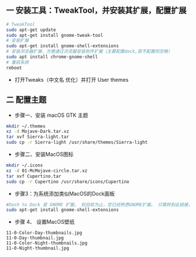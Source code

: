 ## 一 安装工具：TweakTool，并安装其扩展，配置扩展

```bash
# TweakTool
sudo apt-get update
sudo apt-get install gnome-tweak-tool
# 安装扩展
sudo apt-get install gnome-shell-extensions
# 安装浏览器扩展，方便通过浏览器安装软件扩展（主要配置dock,若不配置则忽略）
sudo apt install chrome-gnome-shell
# 重启系统
reboot
```
- 打开Tweaks（中文名 优化）并打开 User themes
## 二 配置主题
- 步骤一、安装 macOS GTK 主题
```bash
mkdir ~/.themes
xz -d Mojave-Dark.tar.xz
tar xvf Sierra-light.tar
sudo cp -r Sierra-light /usr/share/themes/Sierra-light

```
- 步骤二、安装MacOS图标
```bash
mkdir ~/.icons
xz -d 01-McMojave-circle.tar.xz
tar xvf Cupertino.tar
sudo cp -r Cupertino /usr/share/icons/Cupertino

```
- 步骤3：为系统添加类似MacOS的Dock面板
```bash
#Dash to Dock 是 GNOME 扩展。 到目前为止，您已经熟悉GNOME扩展。 只需转到此链接，然后单击切换按钮进行安装。 您的本机扩展坞将自动替换为“ dash-to-dock”。
sudo apt-get install gnome-shell-extensions
```
- 步骤 4、 设置MacOS壁纸
```
11-0-Color-Day-thumbnails.jpg
11-0-Day-thumbnail.jpg
11-0-Color-Night-thumbnails.jpg
11-0-Night-thumbnail.jpg
```